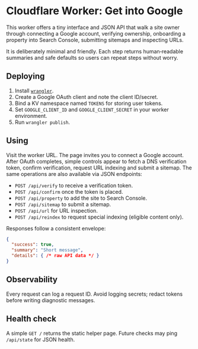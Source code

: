 # Cloudflare Worker: Get into Google

This worker offers a tiny interface and JSON API that walk a site owner through connecting a Google account, verifying ownership, onboarding a property into Search Console, submitting sitemaps and inspecting URLs.

It is deliberately minimal and friendly. Each step returns human‑readable summaries and safe defaults so users can repeat steps without worry.

## Deploying

1. Install [`wrangler`](https://developers.cloudflare.com/workers/wrangler/install-and-update/).
2. Create a Google OAuth client and note the client ID/secret.
3. Bind a KV namespace named `TOKENS` for storing user tokens.
4. Set `GOOGLE_CLIENT_ID` and `GOOGLE_CLIENT_SECRET` in your worker environment.
5. Run `wrangler publish`.

## Using

Visit the worker URL. The page invites you to connect a Google account. After OAuth completes, simple controls appear to fetch a DNS verification token, confirm verification, request URL indexing and submit a sitemap. The same operations are also available via JSON endpoints:

- `POST /api/verify` to receive a verification token.
- `POST /api/confirm` once the token is placed.
- `POST /api/property` to add the site to Search Console.
- `POST /api/sitemap` to submit a sitemap.
- `POST /api/url` for URL inspection.
- `POST /api/reindex` to request special indexing (eligible content only).

Responses follow a consistent envelope:

```json
{
  "success": true,
  "summary": "Short message",
  "details": { /* raw API data */ }
}
```

## Observability

Every request can log a request ID. Avoid logging secrets; redact tokens before writing diagnostic messages.

## Health check

A simple `GET /` returns the static helper page. Future checks may ping `/api/state` for JSON health.

